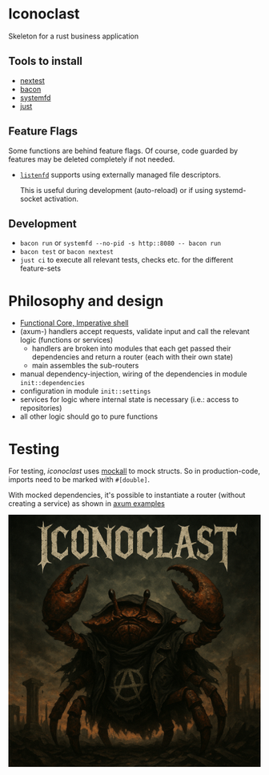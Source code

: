 # Iconoclast

Skeleton for a rust business application

## Tools to install

- [nextest](https://nexte.st/)
- [bacon](https://dystroy.org/bacon/)
- [systemfd](https://github.com/mitsuhiko/systemfd)
- [just](https://just.systems/)

## Feature Flags

Some functions are behind feature flags. Of course, code guarded by features may be deleted
completely if not needed.

- [`listenfd`](https://github.com/mitsuhiko/listenfd?tab=readme-ov-file#listenfd) supports using
  externally managed file descriptors.

  This is useful during development (auto-reload) or if using systemd-socket activation.

## Development

- `bacon run` or `systemfd --no-pid -s http::8080 -- bacon run`
- `bacon test` or `bacon nextest`
- `just ci` to execute all relevant tests, checks etc. for the different feature-sets

# Philosophy and design

- [Functional Core, Imperative shell](https://kennethlange.com/functional-core-imperative-shell/)
- (axum-) handlers accept requests, validate input and call the relevant logic (functions or services)
    - handlers are broken into modules that each get passed their dependencies and return a router (each with their own
      state)
    - main assembles the sub-routers
- manual dependency-injection, wiring of the dependencies in module `init::dependencies`
- configuration in module `init::settings`
- services for logic where internal state is necessary (i.e.: access to repositories)
- all other logic should go to pure functions

# Testing

For testing, *iconoclast* uses [mockall](https://docs.rs/mockall/0.13.1/mockall/#mocking-structs) to mock structs.
So in production-code, imports need to be marked with `#[double]`.

With mocked dependencies, it's possible to instantiate a router (without creating a service) as shown
in [axum examples](https://github.com/tokio-rs/axum/blob/main/examples/testing/src/main.rs)

![Iconoclast](./doc/iconoclast.png)

